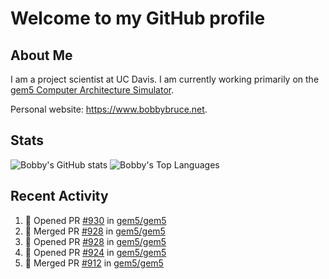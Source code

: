 # Welcome to my GitHub profile

## About Me

I am a project scientist at UC Davis. I am currently working primarily on the [gem5 Computer Architecture Simulator](https://github.com/gem5).

Personal website: <https://www.bobbybruce.net>.

## Stats

![Bobby's GitHub stats](https://github-readme-stats.vercel.app/api?username=bobbyrbruce&show_icons=true&theme=responsive&include_all_commits=true&count_private=true&show=reviews&disable_animations=true)
![Bobby's Top Languages ](https://github-readme-stats.vercel.app/api/top-langs/?username=bobbyrbruce&layout=compact&theme=responsive&count_private=true&langs_count=10&disable_animations=true)

## Recent Activity

<!--START_SECTION:activity-->
1. 💪 Opened PR [#930](https://github.com/gem5/gem5/pull/930) in [gem5/gem5](https://github.com/gem5/gem5)
2. 🎉 Merged PR [#928](https://github.com/gem5/gem5/pull/928) in [gem5/gem5](https://github.com/gem5/gem5)
3. 💪 Opened PR [#928](https://github.com/gem5/gem5/pull/928) in [gem5/gem5](https://github.com/gem5/gem5)
4. 💪 Opened PR [#924](https://github.com/gem5/gem5/pull/924) in [gem5/gem5](https://github.com/gem5/gem5)
5. 🎉 Merged PR [#912](https://github.com/gem5/gem5/pull/912) in [gem5/gem5](https://github.com/gem5/gem5)
<!--END_SECTION:activity-->
